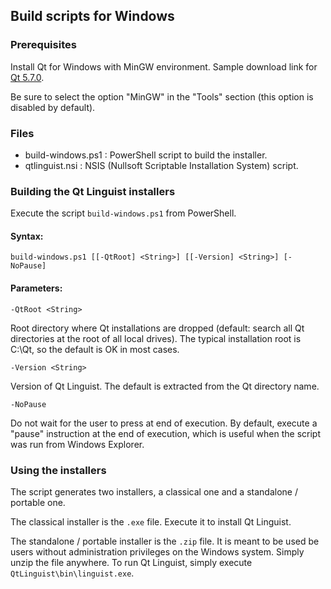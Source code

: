 ## Build scripts for Windows

### Prerequisites

Install Qt for Windows with MinGW environment.
Sample download link for [Qt 5.7.0](http://download.qt.io/official_releases/qt/5.7/5.7.0/qt-opensource-windows-x86-mingw530-5.7.0.exe).

Be sure to select the option "MinGW" in the "Tools" section (this option is disabled by default).

### Files

- build-windows.ps1 : PowerShell script to build the installer.
- qtlinguist.nsi : NSIS (Nullsoft Scriptable Installation System) script.

### Building the Qt Linguist installers

Execute the script `build-windows.ps1` from PowerShell.

#### Syntax:
```
build-windows.ps1 [[-QtRoot] <String>] [[-Version] <String>] [-NoPause]
```

#### Parameters:
```
-QtRoot <String>
```
Root directory where Qt installations are dropped (default: search all Qt
directories at the root of all local drives). The typical installation
root is C:\Qt, so the default is OK in most cases.

```
-Version <String>
```
Version of Qt Linguist. The default is extracted from the Qt directory name.

```
-NoPause
```
Do not wait for the user to press <enter> at end of execution. By default,
execute a "pause" instruction at the end of execution, which is useful
when the script was run from Windows Explorer.

### Using the installers

The script generates two installers, a classical one and a standalone / portable one.

The classical installer is the `.exe` file. Execute it to install Qt Linguist.

The standalone / portable installer is the `.zip` file. It is meant to be used
be users without administration privileges on the Windows system. Simply unzip
the file anywhere. To run Qt Linguist, simply execute `QtLinguist\bin\linguist.exe`.
